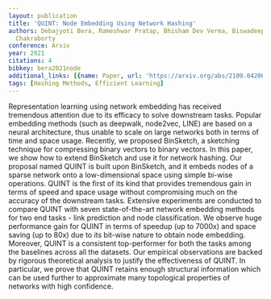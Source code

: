 ```yaml
---
layout: publication
title: 'QUINT: Node Embedding Using Network Hashing'
authors: Debajyoti Bera, Rameshwar Pratap, Bhisham Dev Verma, Biswadeep Sen, Tanmoy
  Chakraborty
conference: Arxiv
year: 2021
citations: 4
bibkey: bera2021node
additional_links: [{name: Paper, url: 'https://arxiv.org/abs/2109.04206'}]
tags: [Hashing Methods, Efficient Learning]
---
```

Representation learning using network embedding has received tremendous
attention due to its efficacy to solve downstream tasks. Popular embedding
methods (such as deepwalk, node2vec, LINE) are based on a neural architecture,
thus unable to scale on large networks both in terms of time and space usage.
Recently, we proposed BinSketch, a sketching technique for compressing binary
vectors to binary vectors. In this paper, we show how to extend BinSketch and
use it for network hashing. Our proposal named QUINT is built upon BinSketch,
and it embeds nodes of a sparse network onto a low-dimensional space using
simple bi-wise operations. QUINT is the first of its kind that provides
tremendous gain in terms of speed and space usage without compromising much on
the accuracy of the downstream tasks. Extensive experiments are conducted to
compare QUINT with seven state-of-the-art network embedding methods for two end
tasks - link prediction and node classification. We observe huge performance
gain for QUINT in terms of speedup (up to 7000x) and space saving (up to 80x)
due to its bit-wise nature to obtain node embedding. Moreover, QUINT is a
consistent top-performer for both the tasks among the baselines across all the
datasets. Our empirical observations are backed by rigorous theoretical
analysis to justify the effectiveness of QUINT. In particular, we prove that
QUINT retains enough structural information which can be used further to
approximate many topological properties of networks with high confidence.